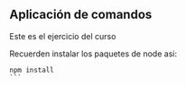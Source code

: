 ## Aplicación de comandos

Este es el ejercicio del curso


Recuerden instalar los paquetes de node asi:

````
npm install
```